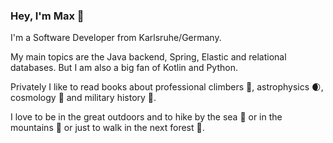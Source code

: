 ### Hey, I'm Max 👋


I'm a Software Developer from Karlsruhe/Germany.

My main topics are the Java backend, Spring, Elastic and relational databases. But I am also a big fan of Kotlin and Python.

Privately I like to read books about professional climbers :mount_fuji:, astrophysics :waxing_crescent_moon:, cosmology :milky_way: and military history :gun:.

I love to be in the great outdoors and to hike by the sea :ocean: or in the mountains :mountain_bicyclist: or just to walk in the next forest :deciduous_tree:.

